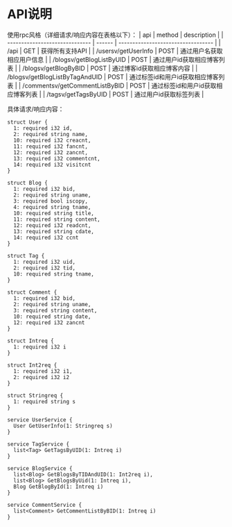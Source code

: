 # API说明
使用rpc风格（详细请求/响应内容在表格以下）：
| api                            | method | description                        |
| ------------------------------ | ------ | ---------------------------------- |
| /api                           | GET    | 获得所有支持API                    |
| /usersv/getUserInfo            | POST   | 通过用户名获取相应用户信息         |
| /blogsv/getBlogListByUID       | POST   | 通过用户id获取相应博客列表         |
| /blogsv/getBlogByBID           | POST   | 通过博客id获取相应博客内容         |
| /blogsv/getBlogListByTagAndUID | POST   | 通过标签id和用户id获取相应博客列表 |
| /commentsv/getCommentListByBID | POST   | 通过标签id和用户id获取相应博客列表 |
| /tagsv/getTagsByUID            | POST   | 通过用户id获取标签列表             |

具体请求/响应内容：

```
struct User {
  1: required i32 id,
  2: required string name,
  10: required i32 creacnt, 
  11: required i32 fancnt,
  12: required i32 zancnt,
  13: required i32 commentcnt,
  14: required i32 visitcnt
}

struct Blog {
  1: required i32 bid,
  2: required string uname,
  3: required bool iscopy,
  4: required string tname,
  10: required string title,
  11: required string content,
  12: required i32 readcnt, 
  13: required string cdate,
  14: required i32 ccnt
}

struct Tag {
  1: required i32 uid,
  2: required i32 tid,
  10: required string tname,
}

struct Comment {
  1: required i32 bid,
  2: required string uname,
  3: required string content,
  10: required string date,
  12: required i32 zancnt
}

struct Intreq {
  1: required i32 i
}

struct Int2req {
  1: required i32 i1,
  2: required i32 i2
}

struct Stringreq {
  1: required string s
}

service UserService {
  User GetUserInfo(1: Stringreq s)
}

service TagService {
  list<Tag> GetTagsByUID(1: Intreq i)
}

service BlogService {
  list<Blog> GetBlogsByTIDAndUID(1: Int2req i),
  list<Blog> GetBlogsByUid(1: Intreq i),
  Blog GetBlogById(1: Intreq i)
}

service CommentService {
  list<Comment> GetCommentListByBID(1: Intreq i)
}

```


